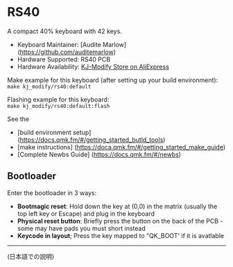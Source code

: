 # RS40
A compact 40% keyboard with 42 keys.

* Keyboard Maintainer:
  [Audite Marlow] (https://github.com/auditemarlow)
* Hardware Supported:
  RS40 PCB
* Hardware Availability:
  [KJ-Modify Store on AliExpress](https://www.aliexpress.us/item/3256803963501165.html)

Make example for this keyboard (after setting up your build environment):  
  `make kj_modify/rs40:default`

Flashing example for this keyboard:   
  `make kj_modify/rs40:default:flash`

See the 
* [build environment setup]
    (https://docs.qmk.fm/#/getting_started_butld_tools)
* [make instructions]
    (https://doca.qmk.fm/#/getting_started_make_guide)
* [Complete Newbs Guide] 
    (https://docs.qmk.fm/#/newbs)

## Bootloader
Enter the bootloader in 3 ways:

* **Bootmagic reset**: Hold down the key at (0,0) in the matrix (usually the top left key or Escape) and plug in the keyboard
* **Physical reset button**: Briefly press the button on the back of the PCB - some may have pads you must short instead
* **Keycode in layout**; Press the key mapped to "QK_BOOT' if it is avatlable

***  
(日本語での説明)
